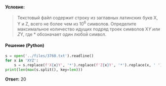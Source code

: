 #### Условие:
> Текстовый файл содержит строку из заглавных латинских букв X, Y и Z, всего не более чем из 10<sup>6</sup> символов. Определите максимальное количество идущих подряд троек символов X*Y или Z*Y, где * обозначает один любой символ.

#### Решение (Python)
```python
s = open('../files/3760.txt').readline()
for x in 'XYZ':
    s = s.replace(f'X{x}Y', '*').replace(f'Z{x}Y', '*').replace(x, ' ')
print(len(max(s.split(), key=len)))
```

**Ответ:** 20
